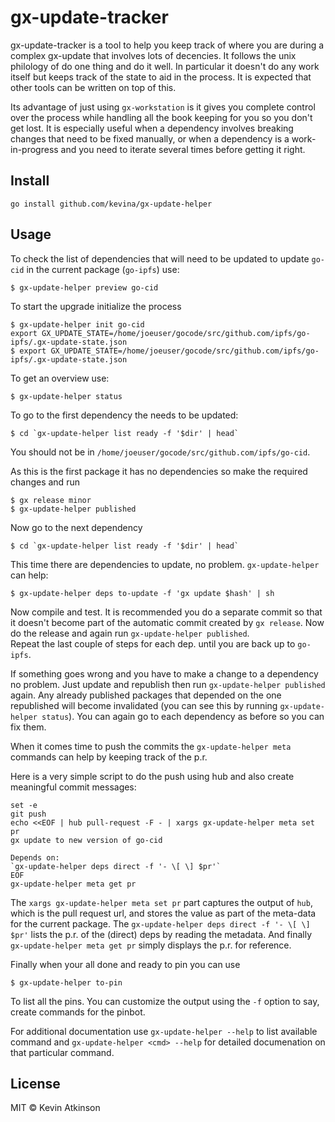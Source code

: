 # gx-update-tracker

gx-update-tracker is a tool to help you keep track of where you are
during a complex gx-update that involves lots of decencies.  It follows
the unix philology of do one thing and do it well.  In particular it
doesn't do any work itself but keeps track of the state to aid in the
process.  It is expected that other tools can be written on top of
this.

Its advantage of just using `gx-workstation` is it gives you complete
control over the process while handling all the book keeping for you
so you don't get lost.  It is especially useful when a dependency
involves breaking changes that need to be fixed manually, or when a
dependency is a work-in-progress and you need to iterate several times
before getting it right.

## Install

```
go install github.com/kevina/gx-update-helper
```

## Usage

To check the list of dependencies that will need to be updated to
update `go-cid` in the current package (`go-ipfs`) use:
```
$ gx-update-helper preview go-cid
```

To start the upgrade initialize the process
```
$ gx-update-helper init go-cid
export GX_UPDATE_STATE=/home/joeuser/gocode/src/github.com/ipfs/go-ipfs/.gx-update-state.json
$ export GX_UPDATE_STATE=/home/joeuser/gocode/src/github.com/ipfs/go-ipfs/.gx-update-state.json
```

To get an overview use:
```
$ gx-update-helper status
```

To go to the first dependency the needs to be updated:
```
$ cd `gx-update-helper list ready -f '$dir' | head`
```

You should not be in `/home/joeuser/gocode/src/github.com/ipfs/go-cid`.

As this is the first package it has no dependencies so make the
required changes and run
```
$ gx release minor
$ gx-update-helper published
```

Now go to the next dependency
```
$ cd `gx-update-helper list ready -f '$dir' | head`
```

This time there are dependencies to update, no problem.  `gx-update-helper` can help:
```
$ gx-update-helper deps to-update -f 'gx update $hash' | sh
```

Now compile and test.  It is recommended you do a separate commit so
that it doesn't become part of the automatic commit created by 
`gx release`. Now do the release and again run `gx-update-helper published`.  
Repeat the last couple of steps for each dep. until you are back up to `go-ipfs`.

If something goes wrong and you have to make a change to a dependency
no problem.  Just update and republish then run `gx-update-helper
published` again.  Any already published packages that depended on the
one republished will become invalidated (you can see this by running
`gx-update-helper status`).  You can again go to each dependency
as before so you can fix them.

When it comes time to push the commits the `gx-update-helper meta`
commands can help by keeping track of the p.r.

Here is a very simple script to do the push using hub and also create
meaningful commit messages:
```
set -e
git push
echo <<EOF | hub pull-request -F - | xargs gx-update-helper meta set pr
gx update to new version of go-cid

Depends on:
`gx-update-helper deps direct -f '- \[ \] $pr'`
EOF
gx-update-helper meta get pr
```

The `xargs gx-update-helper meta set pr` part captures the output of
`hub`, which is the pull request url, and stores the value as part of
the meta-data for the current package.  The `gx-update-helper deps
direct -f '- \[ \] $pr'` lists the p.r. of the (direct) deps by
reading the metadata. And finally `gx-update-helper meta get pr`
simply displays the p.r. for reference.

Finally when your all done and ready to pin you can use
```
$ gx-update-helper to-pin
```

To list all the pins.  You can customize the output using the `-f`
option to say, create commands for the pinbot.

For additional documentation use `gx-update-helper --help` to list
available command and `gx-update-helper <cmd> --help` for detailed
documenation on that particular command.

## License

MIT © Kevin Atkinson
